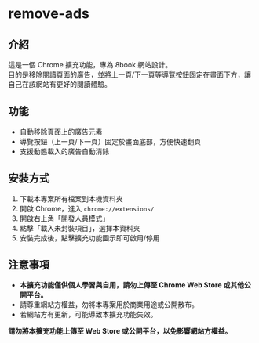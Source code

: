 # remove-ads

## 介紹

這是一個 Chrome 擴充功能，專為 8book 網站設計。  
目的是移除閱讀頁面的廣告，並將上一頁/下一頁等導覽按鈕固定在畫面下方，讓自己在該網站有更好的閱讀體驗。

## 功能

- 自動移除頁面上的廣告元素
- 導覽按鈕（上一頁/下一頁）固定於畫面底部，方便快速翻頁
- 支援動態載入的廣告自動清除

## 安裝方式

1. 下載本專案所有檔案到本機資料夾
2. 開啟 Chrome，進入 `chrome://extensions/`
3. 開啟右上角「開發人員模式」
4. 點擊「載入未封裝項目」，選擇本資料夾
5. 安裝完成後，點擊擴充功能圖示即可啟用/停用

## 注意事項

- **本擴充功能僅供個人學習與自用，請勿上傳至 Chrome Web Store 或其他公開平台。**
- 請尊重網站方權益，勿將本專案用於商業用途或公開散布。
- 若網站方有更新，可能導致本擴充功能失效。

**請勿將本擴充功能上傳至 Web Store 或公開平台，以免影響網站方權益。**

